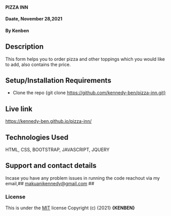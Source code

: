 

#### PIZZA INN
#### Daate, November 28,2021
#### By **Kenben**
## Description
This form helps you to order pizza and other toppings which you would like to add, also contains the price.
## Setup/Installation Requirements

* Clone the repo {git clone https://github.com/kennedy-ben/pizza-inn.git}

## Live link
https://kennedy-ben.github.io/pizza-inn/

## Technologies Used
   HTML,
   CSS,
   BOOTSTRAP,
   JAVASCRIPT,
   JQUERY

## Support and contact details

Incase you have any problem issues in running the code reachout via my email,## makuanikennedy@gmail.com ##

### License
This is under the [MIT](LICENSE) license
Copyright (c) {2021} **{KENBEN}**